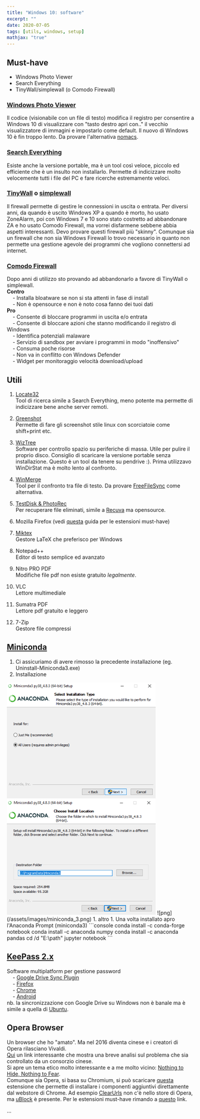 ```yaml
---
title: "Windows 10: software"
excerpt: ""
date: 2020-07-05
tags: [utils, windows, setup]
mathjax: "true"
---
```



## Must-have
- Windows Photo Viewer
- Search Everything
- TinyWall/simplewall (o Comodo Firewall)

### [Windows Photo Viewer](https://github.com/AlbGri/AlbGri.github.io/blob/master/assets/files/photo_viewer.reg)
Il codice (visionabile con un file di testo) modifica il registro per consentire a Windows 10 di visualizzare con "tasto destro apri con.." il vecchio visualizzatore di immagini e impostarlo come default. Il nuovo di Windows 10 è fin troppo lento. Da provare l'alternativa [nomacs](https://nomacs.org/).

### [Search Everything]((https://www.voidtools.com/))
Esiste anche la versione portable, ma è un tool così veloce, piccolo ed efficiente che è un insulto non installarlo. Permette di indicizzare molto velocemente tutti i file del PC e fare ricerche estremamente veloci.

### [TinyWall](https://tinywall.pados.hu/download.php) o [simplewall](https://www.henrypp.org/product/simplewall)
Il firewall permette di gestire le connessioni in uscita o entrata. Per diversi anni, da quando è uscito Windows XP a quando è morto, ho usato ZoneAlarm, poi con Windows 7 e 10 sono stato costretto ad abbandonare ZA e ho usato Comodo Firewall, ma vorrei disfarmene sebbene abbia aspetti interessanti. Devo provare questi firewall più "skinny". Comunque sia un firewall che non sia Windows Firewall lo trovo necessario in quanto non permette una gestione agevole dei programmi che vogliono connettersi ad internet.

### [Comodo Firewall](https://www.comodo.com/home/internet-security/firewall.php)
Dopo anni di utilizzo sto provando ad abbandonarlo a favore di TinyWall o simplewall.  
**Contro**  
&nbsp; &nbsp; - Installa bloatware se non si sta attenti in fase di install  
&nbsp; &nbsp; - Non è opensource e non è noto cosa fanno dei tuoi dati  
**Pro**  
&nbsp; &nbsp; - Consente di bloccare programmi in uscita e/o entrata  
&nbsp; &nbsp; - Consente di bloccare azioni che stanno modificando il registro di Windows  
&nbsp; &nbsp; - Identifica potenziali malaware  
&nbsp; &nbsp; - Servizio di sandbox per avviare i programmi in modo "inoffensivo"  
&nbsp; &nbsp; - Consuma poche risorse  
&nbsp; &nbsp; - Non va in conflitto con Windows Defender  
&nbsp; &nbsp; - Widget per monitoraggio velocità download/upload


## Utili 
1. [Locate32](https://locate32.cogit.net/)  
Tool di ricerca simile a Search Everything, meno potente ma permette di indicizzare bene anche server remoti.

1. [Greenshot](https://getgreenshot.org/)  
Permette di fare gli screenshot stile linux con scorciatoie come shift+print etc.

1. [WizTree](https://wiztreefree.com/download)  
Software per controllo spazio su periferiche di massa. Utile per pulire il proprio disco. Consiglio di scaricare la versione portable senza installazione. Questo è un tool da tenere su pendrive :). Prima utilizzavo WinDirStat ma è molto lento al confronto.

1. [WinMerge](https://winmerge.org/)  
Tool per il confronto tra file di testo. Da provare [FreeFileSync](https://freefilesync.org/) come alternativa.

1. [TestDisk & PhotoRec](https://www.cgsecurity.org/wiki/TestDisk_Download)  
Per recuperare file eliminati, simile a [Recuva](https://www.ccleaner.com/recuva) ma opensource.

1. Mozilla Firefox (vedi [questa](https://www.albgri.com/browser-configuration/) guida per le estensioni must-have)

1. [Miktex](https://miktex.org/download)  
Gestore LaTeX che preferisco per Windows

1. Notepad++  
Editor di testo semplice ed avanzato

1. Nitro PRO PDF  
Modifiche file pdf non esiste gratuito *legalmente*.

1. VLC  
Lettore multimediale

1. Sumatra PDF  
Lettore pdf gratuito e leggero

1. 7-Zip  
Gestore file compressi


## [Miniconda](https://docs.conda.io/en/latest/miniconda.html)
1. Ci assicuriamo di avere rimosso la precedente installazione (eg. Uninstall-Miniconda3.exe)
1. Installazione
<img src="/assets/images/miniconda_1.png" width="400">
<img src="/assets/images/miniconda_2.png" width="400">
![png](/assets/images/miniconda_3.png)
1. altro
1. Una volta installato apro l'Anaconda Prompt (miniconda3)  
```console
conda install -c conda-forge notebook
conda install -c anaconda numpy
conda install -c anaconda pandas
cd /d "E:\path"
jupyter notebook
```




## [KeePass 2.x](https://keepass.info/download.html)
Software multiplatform per gestione password  
&nbsp; &nbsp; - [Google Drive Sync Plugin](https://sourceforge.net/p/kp-googlesync/support/Getting%20Started/)  
&nbsp; &nbsp; - [Firefox](https://addons.mozilla.org/en-US/firefox/addon/keefox/)  
&nbsp; &nbsp; - [Chrome](https://chrome.google.com/webstore/detail/kee/mmhlniccooihdimnnjhamobppdhaolme)  
&nbsp; &nbsp; - [Android](https://play.google.com/store/apps/details?id=keepass2android.keepass2android)  
nb. la sincronizzazione con Google Drive su Windows non è banale ma è simile a quella di [Ubuntu](https://www.albgri.com/ubuntu-software/#keepass).


## Opera Browser
Un browser che ho "amato". Ma nel 2016 diventa cinese e i creatori di Opera rilasciano Vivaldi.  
[Qui](https://www.reddit.com/r/operabrowser/comments/ajmbox/opera_is_spyware/) un link interessante che mostra una breve analisi sul problema che sia controllato da un consorzio cinese.  
Si apre un tema etico molto interessante e a me molto vicino: [Nothing to Hide, Nothing to Fear](https://www.openrightsgroup.org/blog/responding-to-nothing-to-hide-nothing-to-fear/).  
Comunque sia Opera, si basa su Chromium, si può scaricare [questa](https://addons.opera.com/en/extensions/details/install-chrome-extensions/) estensione che permette di installare i componenti aggiuntivi direttamente dal webstore di Chrome. Ad esempio [ClearUrls](https://chrome.google.com/webstore/detail/clearurls/lckanjgmijmafbedllaakclkaicjfmnk) non c'è nello store di Opera, ma [uBlock](https://addons.opera.com/en/extensions/details/ublock/) è presente. Per le estensioni must-have rimando a [questo](https://www.albgri.com/browser-configuration/) link.  








...
